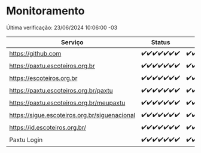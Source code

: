 # Monitoramento

Última verificação: 23/06/2024 10:06:00 -03

|Serviço|Status|Últimas 24h|
|---|---|---|
|https://github.com|<span title="2024-06-16: OK=24">✔️</span><span title="2024-06-17: OK=24">✔️</span><span title="2024-06-18: OK=24">✔️</span><span title="2024-06-19: OK=24">✔️</span><span title="2024-06-20: OK=24">✔️</span><span title="2024-06-21: OK=24">✔️</span><span title="2024-06-22: OK=13">✔️</span>|<span title="22/06/2024 10:09:00 -03 : 200">✔️</span><span title="22/06/2024 11:06:00 -03 : 200">✔️</span><span title="22/06/2024 12:05:00 -03 : 200">✔️</span><span title="22/06/2024 13:07:00 -03 : 200">✔️</span><span title="22/06/2024 14:04:00 -03 : 200">✔️</span><span title="22/06/2024 15:08:00 -03 : 200">✔️</span><span title="22/06/2024 16:07:00 -03 : 200">✔️</span><span title="22/06/2024 17:06:00 -03 : 200">✔️</span><span title="22/06/2024 18:06:00 -03 : 200">✔️</span><span title="22/06/2024 19:06:00 -03 : 200">✔️</span><span title="22/06/2024 20:05:00 -03 : 200">✔️</span><span title="22/06/2024 21:36:00 -03 : 200">✔️</span><span title="22/06/2024 22:57:00 -03 : 200">✔️</span><span title="22/06/2024 23:29:00 -03 : 200">✔️</span><span title="23/06/2024 00:08:00 -03 : 200">✔️</span><span title="23/06/2024 01:08:00 -03 : 200">✔️</span><span title="23/06/2024 02:06:00 -03 : 200">✔️</span><span title="23/06/2024 03:10:00 -03 : 200">✔️</span><span title="23/06/2024 04:08:00 -03 : 200">✔️</span><span title="23/06/2024 05:08:00 -03 : 200">✔️</span><span title="23/06/2024 06:08:00 -03 : 200">✔️</span><span title="23/06/2024 07:07:00 -03 : 200">✔️</span><span title="23/06/2024 08:03:00 -03 : 200">✔️</span><span title="23/06/2024 09:11:00 -03 : 200">✔️</span><span title="23/06/2024 10:06:00 -03 : 200">✔️</span>|
|https://paxtu.escoteiros.org.br|<span title="2024-06-16: OK=24">✔️</span><span title="2024-06-17: OK=24">✔️</span><span title="2024-06-18: OK=24">✔️</span><span title="2024-06-19: OK=24">✔️</span><span title="2024-06-20: OK=24">✔️</span><span title="2024-06-21: OK=24">✔️</span><span title="2024-06-22: OK=13">✔️</span>|<span title="22/06/2024 10:09:00 -03 : 200">✔️</span><span title="22/06/2024 11:06:00 -03 : 200">✔️</span><span title="22/06/2024 12:05:00 -03 : 200">✔️</span><span title="22/06/2024 13:07:00 -03 : 200">✔️</span><span title="22/06/2024 14:04:00 -03 : 200">✔️</span><span title="22/06/2024 15:08:00 -03 : 200">✔️</span><span title="22/06/2024 16:07:00 -03 : 200">✔️</span><span title="22/06/2024 17:06:00 -03 : 200">✔️</span><span title="22/06/2024 18:06:00 -03 : 200">✔️</span><span title="22/06/2024 19:06:00 -03 : 200">✔️</span><span title="22/06/2024 20:05:00 -03 : 200">✔️</span><span title="22/06/2024 21:36:00 -03 : 200">✔️</span><span title="22/06/2024 22:57:00 -03 : 200">✔️</span><span title="22/06/2024 23:29:00 -03 : 200">✔️</span><span title="23/06/2024 00:08:00 -03 : 200">✔️</span><span title="23/06/2024 01:08:00 -03 : 200">✔️</span><span title="23/06/2024 02:06:00 -03 : 200">✔️</span><span title="23/06/2024 03:10:00 -03 : 200">✔️</span><span title="23/06/2024 04:08:00 -03 : 200">✔️</span><span title="23/06/2024 05:08:00 -03 : 200">✔️</span><span title="23/06/2024 06:08:00 -03 : 200">✔️</span><span title="23/06/2024 07:07:00 -03 : 200">✔️</span><span title="23/06/2024 08:03:00 -03 : 200">✔️</span><span title="23/06/2024 09:11:00 -03 : 200">✔️</span><span title="23/06/2024 10:06:00 -03 : 200">✔️</span>|
|https://escoteiros.org.br|<span title="2024-06-16: OK=24">✔️</span><span title="2024-06-17: OK=24">✔️</span><span title="2024-06-18: OK=24">✔️</span><span title="2024-06-19: OK=24">✔️</span><span title="2024-06-20: OK=24">✔️</span><span title="2024-06-21: OK=24">✔️</span><span title="2024-06-22: OK=13">✔️</span>|<span title="22/06/2024 10:09:00 -03 : 200">✔️</span><span title="22/06/2024 11:06:00 -03 : 200">✔️</span><span title="22/06/2024 12:05:00 -03 : 200">✔️</span><span title="22/06/2024 13:07:00 -03 : 200">✔️</span><span title="22/06/2024 14:04:00 -03 : 200">✔️</span><span title="22/06/2024 15:08:00 -03 : 200">✔️</span><span title="22/06/2024 16:07:00 -03 : 200">✔️</span><span title="22/06/2024 17:06:00 -03 : 200">✔️</span><span title="22/06/2024 18:06:00 -03 : 200">✔️</span><span title="22/06/2024 19:06:00 -03 : 200">✔️</span><span title="22/06/2024 20:05:00 -03 : 200">✔️</span><span title="22/06/2024 21:36:00 -03 : 200">✔️</span><span title="22/06/2024 22:57:00 -03 : 200">✔️</span><span title="22/06/2024 23:29:00 -03 : 200">✔️</span><span title="23/06/2024 00:08:00 -03 : 200">✔️</span><span title="23/06/2024 01:08:00 -03 : 200">✔️</span><span title="23/06/2024 02:06:00 -03 : 200">✔️</span><span title="23/06/2024 03:10:00 -03 : 200">✔️</span><span title="23/06/2024 04:08:00 -03 : 200">✔️</span><span title="23/06/2024 05:08:00 -03 : 200">✔️</span><span title="23/06/2024 06:08:00 -03 : 200">✔️</span><span title="23/06/2024 07:07:00 -03 : 200">✔️</span><span title="23/06/2024 08:03:00 -03 : 200">✔️</span><span title="23/06/2024 09:11:00 -03 : 200">✔️</span><span title="23/06/2024 10:06:00 -03 : 200">✔️</span>|
|https://paxtu.escoteiros.org.br/paxtu|<span title="2024-06-16: OK=24">✔️</span><span title="2024-06-17: OK=24">✔️</span><span title="2024-06-18: OK=24">✔️</span><span title="2024-06-19: OK=24">✔️</span><span title="2024-06-20: OK=24">✔️</span><span title="2024-06-21: OK=24">✔️</span><span title="2024-06-22: OK=13">✔️</span>|<span title="22/06/2024 10:09:00 -03 : 200">✔️</span><span title="22/06/2024 11:06:00 -03 : 200">✔️</span><span title="22/06/2024 12:05:00 -03 : 200">✔️</span><span title="22/06/2024 13:07:00 -03 : 200">✔️</span><span title="22/06/2024 14:04:00 -03 : 200">✔️</span><span title="22/06/2024 15:08:00 -03 : 200">✔️</span><span title="22/06/2024 16:07:00 -03 : 200">✔️</span><span title="22/06/2024 17:06:00 -03 : 200">✔️</span><span title="22/06/2024 18:06:00 -03 : 200">✔️</span><span title="22/06/2024 19:07:00 -03 : 200">✔️</span><span title="22/06/2024 20:06:00 -03 : 200">✔️</span><span title="22/06/2024 21:36:00 -03 : 200">✔️</span><span title="22/06/2024 22:57:00 -03 : 200">✔️</span><span title="22/06/2024 23:29:00 -03 : 200">✔️</span><span title="23/06/2024 00:08:00 -03 : 200">✔️</span><span title="23/06/2024 01:08:00 -03 : 200">✔️</span><span title="23/06/2024 02:06:00 -03 : 200">✔️</span><span title="23/06/2024 03:10:00 -03 : 200">✔️</span><span title="23/06/2024 04:08:00 -03 : 200">✔️</span><span title="23/06/2024 05:08:00 -03 : 200">✔️</span><span title="23/06/2024 06:08:00 -03 : 200">✔️</span><span title="23/06/2024 07:07:00 -03 : 200">✔️</span><span title="23/06/2024 08:03:00 -03 : 200">✔️</span><span title="23/06/2024 09:12:00 -03 : 200">✔️</span><span title="23/06/2024 10:06:00 -03 : 200">✔️</span>|
|https://paxtu.escoteiros.org.br/meupaxtu|<span title="2024-06-16: OK=24">✔️</span><span title="2024-06-17: OK=24">✔️</span><span title="2024-06-18: OK=24">✔️</span><span title="2024-06-19: OK=24">✔️</span><span title="2024-06-20: OK=24">✔️</span><span title="2024-06-21: OK=24">✔️</span><span title="2024-06-22: OK=13">✔️</span>|<span title="22/06/2024 10:09:00 -03 : 200">✔️</span><span title="22/06/2024 11:06:00 -03 : 200">✔️</span><span title="22/06/2024 12:05:00 -03 : 200">✔️</span><span title="22/06/2024 13:07:00 -03 : 200">✔️</span><span title="22/06/2024 14:04:00 -03 : 200">✔️</span><span title="22/06/2024 15:08:00 -03 : 200">✔️</span><span title="22/06/2024 16:07:00 -03 : 200">✔️</span><span title="22/06/2024 17:06:00 -03 : 200">✔️</span><span title="22/06/2024 18:06:00 -03 : 200">✔️</span><span title="22/06/2024 19:07:00 -03 : 200">✔️</span><span title="22/06/2024 20:06:00 -03 : 200">✔️</span><span title="22/06/2024 21:36:00 -03 : 200">✔️</span><span title="22/06/2024 22:57:00 -03 : 200">✔️</span><span title="22/06/2024 23:29:00 -03 : 200">✔️</span><span title="23/06/2024 00:08:00 -03 : 200">✔️</span><span title="23/06/2024 01:08:00 -03 : 200">✔️</span><span title="23/06/2024 02:06:00 -03 : 200">✔️</span><span title="23/06/2024 03:10:00 -03 : 200">✔️</span><span title="23/06/2024 04:08:00 -03 : 200">✔️</span><span title="23/06/2024 05:08:00 -03 : 200">✔️</span><span title="23/06/2024 06:08:00 -03 : 200">✔️</span><span title="23/06/2024 07:08:00 -03 : 200">✔️</span><span title="23/06/2024 08:03:00 -03 : 200">✔️</span><span title="23/06/2024 09:12:00 -03 : 200">✔️</span><span title="23/06/2024 10:06:00 -03 : 200">✔️</span>|
|https://sigue.escoteiros.org.br/siguenacional|<span title="2024-06-16: OK=24">✔️</span><span title="2024-06-17: OK=24">✔️</span><span title="2024-06-18: OK=24">✔️</span><span title="2024-06-19: OK=24">✔️</span><span title="2024-06-20: OK=24">✔️</span><span title="2024-06-21: OK=24">✔️</span><span title="2024-06-22: OK=13">✔️</span>|<span title="22/06/2024 10:09:00 -03 : 200">✔️</span><span title="22/06/2024 11:06:00 -03 : 200">✔️</span><span title="22/06/2024 12:05:00 -03 : 200">✔️</span><span title="22/06/2024 13:07:00 -03 : 200">✔️</span><span title="22/06/2024 14:04:00 -03 : 200">✔️</span><span title="22/06/2024 15:08:00 -03 : 200">✔️</span><span title="22/06/2024 16:07:00 -03 : 200">✔️</span><span title="22/06/2024 17:06:00 -03 : 200">✔️</span><span title="22/06/2024 18:06:00 -03 : 200">✔️</span><span title="22/06/2024 19:07:00 -03 : 200">✔️</span><span title="22/06/2024 20:06:00 -03 : 200">✔️</span><span title="22/06/2024 21:36:00 -03 : 200">✔️</span><span title="22/06/2024 22:57:00 -03 : 200">✔️</span><span title="22/06/2024 23:29:00 -03 : 200">✔️</span><span title="23/06/2024 00:08:00 -03 : 200">✔️</span><span title="23/06/2024 01:08:00 -03 : 200">✔️</span><span title="23/06/2024 02:06:00 -03 : 200">✔️</span><span title="23/06/2024 03:10:00 -03 : 200">✔️</span><span title="23/06/2024 04:08:00 -03 : 200">✔️</span><span title="23/06/2024 05:08:00 -03 : 200">✔️</span><span title="23/06/2024 06:08:00 -03 : 200">✔️</span><span title="23/06/2024 07:08:00 -03 : 200">✔️</span><span title="23/06/2024 08:03:00 -03 : 200">✔️</span><span title="23/06/2024 09:12:00 -03 : 200">✔️</span><span title="23/06/2024 10:06:00 -03 : 200">✔️</span>|
|https://id.escoteiros.org.br/|<span title="2024-06-16: OK=24">✔️</span><span title="2024-06-17: OK=24">✔️</span><span title="2024-06-18: OK=24">✔️</span><span title="2024-06-19: OK=24">✔️</span><span title="2024-06-20: OK=24">✔️</span><span title="2024-06-21: OK=24">✔️</span><span title="2024-06-22: OK=13">✔️</span>|<span title="22/06/2024 10:09:00 -03 : 200">✔️</span><span title="22/06/2024 11:06:00 -03 : 200">✔️</span><span title="22/06/2024 12:05:00 -03 : 200">✔️</span><span title="22/06/2024 13:07:00 -03 : 200">✔️</span><span title="22/06/2024 14:04:00 -03 : 200">✔️</span><span title="22/06/2024 15:08:00 -03 : 200">✔️</span><span title="22/06/2024 16:07:00 -03 : 200">✔️</span><span title="22/06/2024 17:06:00 -03 : 200">✔️</span><span title="22/06/2024 18:06:00 -03 : 200">✔️</span><span title="22/06/2024 19:07:00 -03 : 200">✔️</span><span title="22/06/2024 20:06:00 -03 : 200">✔️</span><span title="22/06/2024 21:36:00 -03 : 200">✔️</span><span title="22/06/2024 22:58:00 -03 : 200">✔️</span><span title="22/06/2024 23:29:00 -03 : 200">✔️</span><span title="23/06/2024 00:08:00 -03 : 200">✔️</span><span title="23/06/2024 01:08:00 -03 : 200">✔️</span><span title="23/06/2024 02:06:00 -03 : 200">✔️</span><span title="23/06/2024 03:10:00 -03 : 200">✔️</span><span title="23/06/2024 04:08:00 -03 : 200">✔️</span><span title="23/06/2024 05:08:00 -03 : 200">✔️</span><span title="23/06/2024 06:08:00 -03 : 200">✔️</span><span title="23/06/2024 07:08:00 -03 : 200">✔️</span><span title="23/06/2024 08:03:00 -03 : 200">✔️</span><span title="23/06/2024 09:12:00 -03 : 200">✔️</span><span title="23/06/2024 10:06:00 -03 : 200">✔️</span>|
|Paxtu Login|<span title="2024-06-16: OK=24">✔️</span><span title="2024-06-17: OK=24">✔️</span><span title="2024-06-18: OK=24">✔️</span><span title="2024-06-19: OK=24">✔️</span><span title="2024-06-20: OK=24">✔️</span><span title="2024-06-21: OK=24">✔️</span><span title="2024-06-22: OK=13">✔️</span>|<span title="22/06/2024 10:09:00 -03 : 200">✔️</span><span title="22/06/2024 11:06:00 -03 : 200">✔️</span><span title="22/06/2024 12:05:00 -03 : 200">✔️</span><span title="22/06/2024 13:07:00 -03 : 200">✔️</span><span title="22/06/2024 14:04:00 -03 : 200">✔️</span><span title="22/06/2024 15:08:00 -03 : 200">✔️</span><span title="22/06/2024 16:07:00 -03 : 200">✔️</span><span title="22/06/2024 17:06:00 -03 : 200">✔️</span><span title="22/06/2024 18:07:00 -03 : 200">✔️</span><span title="22/06/2024 19:07:00 -03 : 200">✔️</span><span title="22/06/2024 20:06:00 -03 : 200">✔️</span><span title="22/06/2024 21:36:00 -03 : 200">✔️</span><span title="22/06/2024 22:58:00 -03 : 200">✔️</span><span title="22/06/2024 23:29:00 -03 : 200">✔️</span><span title="23/06/2024 00:08:00 -03 : 200">✔️</span><span title="23/06/2024 01:08:00 -03 : 200">✔️</span><span title="23/06/2024 02:06:00 -03 : 200">✔️</span><span title="23/06/2024 03:10:00 -03 : 200">✔️</span><span title="23/06/2024 04:08:00 -03 : 200">✔️</span><span title="23/06/2024 05:08:00 -03 : 200">✔️</span><span title="23/06/2024 06:08:00 -03 : 200">✔️</span><span title="23/06/2024 07:08:00 -03 : 200">✔️</span><span title="23/06/2024 08:03:00 -03 : 200">✔️</span><span title="23/06/2024 09:12:00 -03 : 200">✔️</span><span title="23/06/2024 10:06:00 -03 : 200">✔️</span>|
